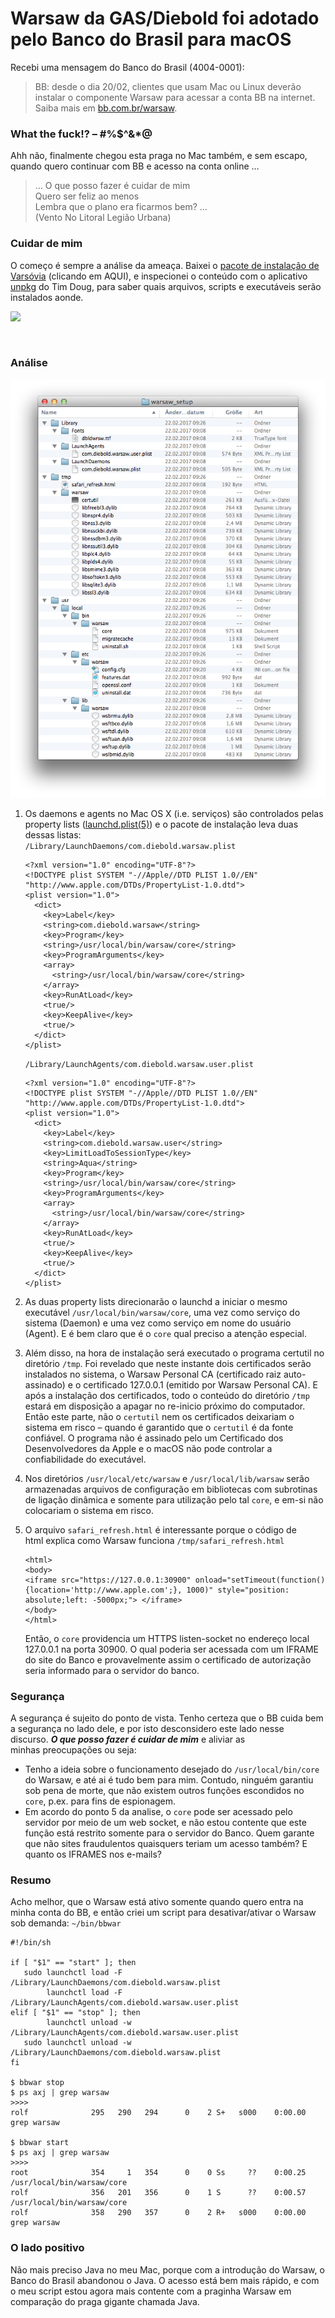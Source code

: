 Warsaw da GAS/Diebold foi adotado pelo Banco do Brasil para macOS
=================================================================

Recebi uma mensagem do Banco do Brasil (4004-0001):

> BB: desde o dia 20/02, clientes que usam Mac ou Linux deverão instalar
> o componente Warsaw para acessar a conta BB na internet. Saiba mais em
> [bb.com.br/warsaw](http://bb.com.br/warsaw).

### What the fuck!? – \#%\$\^&\*@

Ahh não, finalmente chegou esta praga no Mac também, e sem escapo,
quando quero continuar com BB e acesso na conta online …

> … O que posso fazer é cuidar de mim\
> Quero ser feliz ao menos\
> Lembra que o plano era ficarmos bem? …\
> (Vento No Litoral Legião Urbana)

### Cuidar de mim

O começo é sempre a análise da ameaça. Baixei o [pacote de instalação de
Varsóvia](https://seg.bb.com.br/duvidas.html) (clicando em AQUI), e
inspecionei o conteúdo com o aplicativo
[unpkg](https://www.timdoug.com/unpkg/) do Tim Doug, para saber quais
arquivos, scripts e executáveis serão instalados aonde.

![](https://github.com/obsigna/bbwar/raw/master/unpkg%20varsóvia.png)

 

### Análise

![](https://github.com/obsigna/bbwar/raw/master/warsaw%20content.png)

1.  Os daemons e agents no Mac OS X (i.e. serviços) são controlados
    pelas property lists
    ([launchd.plist(5)](https://developer.apple.com/legacy/library/documentation/Darwin/Reference/ManPages/man5/launchd.plist.5.html)) e
    o pacote de instalação leva duas dessas listas:\
     `/Library/LaunchDaemons/com.diebold.warsaw.plist`

        <?xml version="1.0" encoding="UTF-8"?>
        <!DOCTYPE plist SYSTEM "-//Apple//DTD PLIST 1.0//EN" "http://www.apple.com/DTDs/PropertyList-1.0.dtd">
        <plist version="1.0">
          <dict>
            <key>Label</key>
            <string>com.diebold.warsaw</string>
            <key>Program</key>
            <string>/usr/local/bin/warsaw/core</string>
            <key>ProgramArguments</key>
            <array>
              <string>/usr/local/bin/warsaw/core</string>
            </array>
            <key>RunAtLoad</key>
            <true/>
            <key>KeepAlive</key>
            <true/>
          </dict>
        </plist>

    `/Library/LaunchAgents/com.diebold.warsaw.user.plist`

        <?xml version="1.0" encoding="UTF-8"?>
        <!DOCTYPE plist SYSTEM "-//Apple//DTD PLIST 1.0//EN" "http://www.apple.com/DTDs/PropertyList-1.0.dtd">
        <plist version="1.0">
          <dict>
            <key>Label</key>
            <string>com.diebold.warsaw.user</string>
            <key>LimitLoadToSessionType</key>
            <string>Aqua</string>
            <key>Program</key>
            <string>/usr/local/bin/warsaw/core</string>
            <key>ProgramArguments</key>
            <array>
              <string>/usr/local/bin/warsaw/core</string>
            </array>
            <key>RunAtLoad</key>
            <true/>
            <key>KeepAlive</key>
            <true/>
          </dict>
        </plist>

2.  As duas property lists direcionarão o launchd a iniciar o mesmo
    executável `/usr/local/bin/warsaw/core`, uma vez como serviço do
    sistema (Daemon) e uma vez como serviço em nome do usuário (Agent).
    E é bem claro que é o `core` qual preciso a atenção especial.
3.  Além disso, na hora de instalação será executado o programa certutil
    no diretório `/tmp`. Foi revelado que neste instante dois
    certificados serão instalados no sistema, o Warsaw Personal CA
    (certificado raiz auto-assinado) e o certificado 127.0.0.1 (emitido
    por Warsaw Personal CA). E após a instalação dos certificados, todo
    o conteúdo do diretório `/tmp` estará em disposição a apagar no
    re-inicio próximo do computador. Então este parte, não o `certutil`
    nem os certificados deixariam o sistema em risco – quando é
    garantido que o `certutil` é da fonte confiável. O programa não é
    assinado pelo um Certificado dos Desenvolvedores da Apple e o macOS
    não pode controlar a confiabilidade do executável.
4.  Nos diretórios `/usr/local/etc/warsaw` e `/usr/local/lib/warsaw`
    serão armazenadas arquivos de configuração em bibliotecas com
    subrotinas de ligação dinâmica e somente para utilização pelo tal
    `core`, e em-si não colocariam o sistema em risco.
5.  O arquivo `safari_refresh.html` é interessante porque o código de
    html explica como Warsaw funciona `/tmp/safari_refresh.html`

        <html>
        <body>
        <iframe src="https://127.0.0.1:30900" onload="setTimeout(function(){location='http://www.apple.com';}, 1000)" style="position: absolute;left: -5000px;"> </iframe>
        </body>
        </html>

    Então, o `core` providencia um HTTPS listen-socket no endereço local
    127.0.0.1 na porta 30900. O qual poderia ser acessada com um IFRAME
    do site do Banco e provavelmente assim o certificado de autorização
    seria informado para o servidor do banco.

### Segurança

A segurança é sujeito do ponto de vista. Tenho certeza que o BB cuida
bem a segurança no lado dele, e por isto desconsidero este lado nesse
discurso. ***O que posso fazer é cuidar de mim*** e aliviar as
minhas preocupações ou seja:

-   Tenho a ideia sobre o funcionamento desejado do
    `/usr/local/bin/core` do Warsaw, e até ai é tudo bem para mim.
    Contudo, ninguém garantiu sob pena de morte, que não existem outros
    funções escondidos no `core`, p.ex. para fins de espionagem.
-   Em acordo do ponto 5 da analise, o `core` pode ser acessado pelo
    servidor por meio de um web socket, e não estou contente que este
    função está restrito somente para o servidor do Banco. Quem garante
    que não sites fraudulentos quaisquers teriam um acesso também? E
    quanto os IFRAMES nos e-mails?

### Resumo

Acho melhor, que o Warsaw está ativo somente quando quero entra na minha
conta do BB, e então criei um script para desativar/ativar o Warsaw sob
demanda: `~/bin/bbwar`

    #!/bin/sh

    if [ "$1" == "start" ]; then
       sudo launchctl load -F /Library/LaunchDaemons/com.diebold.warsaw.plist
            launchctl load -F /Library/LaunchAgents/com.diebold.warsaw.user.plist
    elif [ "$1" == "stop" ]; then
            launchctl unload -w /Library/LaunchAgents/com.diebold.warsaw.user.plist
       sudo launchctl unload -w /Library/LaunchDaemons/com.diebold.warsaw.plist
    fi

    $ bbwar stop
    $ ps axj | grep warsaw
    >>>>
    rolf              295   290   294      0    2 S+   s000    0:00.00 grep warsaw

    $ bbwar start
    $ ps axj | grep warsaw
    >>>>
    root              354     1   354      0    0 Ss     ??    0:00.25 /usr/local/bin/warsaw/core
    rolf              356   201   356      0    1 S      ??    0:00.57 /usr/local/bin/warsaw/core
    rolf              358   290   357      0    2 R+   s000    0:00.00 grep warsaw

### O lado positivo

Não mais preciso Java no meu Mac, porque com a introdução do Warsaw, o
Banco do Brasil abandonou o Java. O acesso está bem mais rápido, e com o
meu script estou agora mais contente com a praginha Warsaw em comparação
do praga gigante chamada Java.
